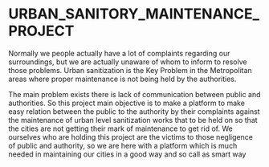 # URBAN_SANITORY_MAINTENANCE_PROJECT
Normally we people actually have a lot of complaints regarding our surroundings, but  we are actually unaware of whom to inform to resolve those problems. Urban sanitization  is the Key Problem in the Metropolitan areas where proper maintenance is not being held  by the authorities. 

The main problem exists there is lack of communication between  public and authorities. So this project main objective is to make a platform to make easy relation between  the public to the authority by their complaints against the maintenance of urban level  sanitization works that to be held on so that the cities are not getting their mark of  maintenance to get rid of. We ourselves who are holding this project are the victims to those negligence of  public and authority, so we are here with a platform which is much needed in maintaining  our cities in a good way and so call as smart way
